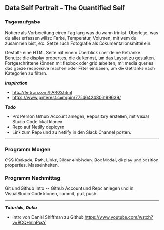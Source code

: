 ## Data Self Portrait – The Quantified Self

### Tagesaufgabe
Notiere als Vorbereitung einen Tag lang was du wann trinkst. 
Überlege, was du alles erfassen willst: Farbe, Temperatur, Volumen, mit wem du zusammen bist, etc.
Setze auch Fotografie als Dokumentationsmittel ein.

Gestalte eine HTML Seite mit einem Überblick über deine Getränke. Benutze die display properties, die du kennst, um das Layout zu gestalten. Fortgeschrittene können mit flexbox oder grid arbeiten, mit media queries das ganze responsive machen oder Filter einbauen, um die Getränke nach Kategorien zu filtern.

**_Inspiration_**
* http://feltron.com/FAR05.html
* https://www.pinterest.com/pin/77546424806199639/

**_Todo_**
* Pro Person Github Account anlegen, Repository erstellen, mit Visual Studio Code lokal klonen 
* Repo auf Netlify deployen
* Link zum Repo und zu Netlify in den Slack Channel posten.
***

### Programm Morgen
CSS Kaskade, Path, Links, Bilder einbinden.
Box Model, display und position properties.
Masseinheiten. 

### Programm Nachmittag 
Git und Github Intro -- Github Account und Repo anlegen und in VisualStudio Code klonen, commit, pull, push 

***
**_Tutorials, Doku_**
* Intro von Daniel Shiffman zu Github https://www.youtube.com/watch?v=BCQHnlnPusY